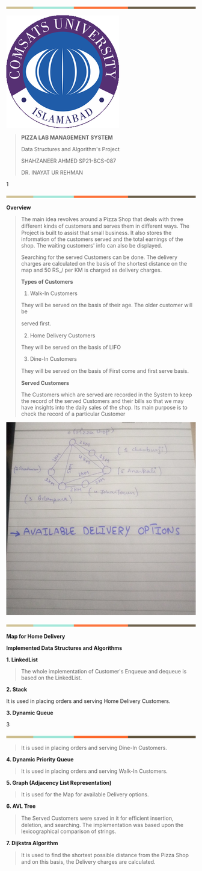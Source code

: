![](vertopal_05074bfb7092400396677b1a6f733501/media/image1.png)

![](vertopal_05074bfb7092400396677b1a6f733501/media/image2.png)

> **PIZZA LAB MANAGEMENT SYSTEM**
>
> Data Structures and Algorithm's Project
>
> SHAHZANEER AHMED
> SP21-BCS-087
>
> DR. INAYAT UR REHMAN

1

![](vertopal_05074bfb7092400396677b1a6f733501/media/image1.png)

 **Overview**

> The main idea revolves around a Pizza Shop that deals with three
> diﬀerent kinds of customers and serves them in diﬀerent ways. The
> Project is built to assist that small business. It also stores the
> information of the customers served and the total earnings of the
> shop. The waiting customers' info can also be displayed.
>
> Searching for the served Customers can be done. The delivery charges
> are calculated on the basis of the shortest distance on the map and 50 RS_/ per KM is charged as delivery charges.
>
> **Types of Customers**
>
> 1. Walk-In Customers
>
> They will be served on the basis of their age. The older customer will
> be
>
> served ﬁrst.
>
> 2. Home Delivery Customers
>
> They will be served on the basis of LIFO
>
> 3. Dine-In Customers
>
> They will be served on the basis of First come and ﬁrst serve basis.
>
> **Served Customers**
>
> The Customers which are served are recorded in the System to keep the
> record of the served Customers and their bills so that we may have
> insights into the daily sales of the shop. Its main purpose is to
> check the record of a particular Customer

![](vertopal_05074bfb7092400396677b1a6f733501/media/image3.png)


![](vertopal_05074bfb7092400396677b1a6f733501/media/image1.png)

 **Map for Home Delivery**

 **Implemented Data Structures and Algorithms**

**1. LinkedList**

> The whole implementation of Customer's Enqueue and dequeue is based on
> the LinkedList.
>
**2. Stack**

It is used in placing orders and serving Home Delivery Customers.

**3. Dynamic Queue**

3

![](vertopal_05074bfb7092400396677b1a6f733501/media/image1.png)

> It is used in placing orders and serving Dine-In Customers.

**4. Dynamic Priority Queue**

> It is used in placing orders and serving Walk-In Customers.

**5. Graph (Adjacency List Representation)**

> It is used for the Map for available Delivery options.

 **6. AVL Tree**

> The Served Customers were saved in it for eﬃcient insertion, deletion,
> and searching. The implementation was based upon the\
> lexicographical comparison of strings.
>
 **7. Dijkstra Algorithm**

> It is used to ﬁnd the shortest possible distance from the Pizza Shop
> and
> on this basis, the Delivery charges are calculated.
